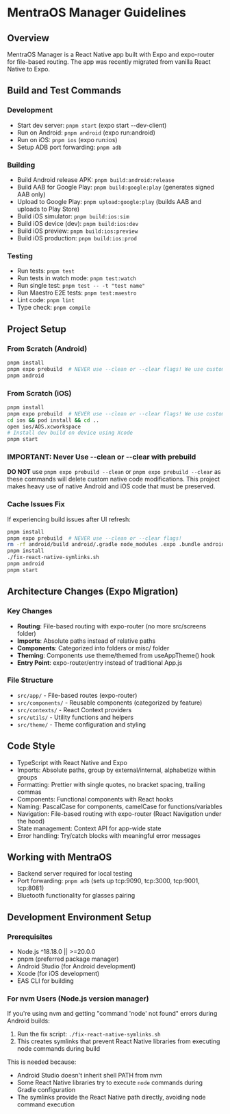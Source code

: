 # MentraOS Manager Guidelines

## Overview

MentraOS Manager is a React Native app built with Expo and expo-router for file-based routing. The app was recently migrated from vanilla React Native to Expo.

## Build and Test Commands

### Development

- Start dev server: `pnpm start` (expo start --dev-client)
- Run on Android: `pnpm android` (expo run:android)
- Run on iOS: `pnpm ios` (expo run:ios)
- Setup ADB port forwarding: `pnpm adb`

### Building

- Build Android release APK: `pnpm build:android:release`
- Build AAB for Google Play: `pnpm build:google:play` (generates signed AAB only)
- Upload to Google Play: `pnpm upload:google:play` (builds AAB and uploads to Play Store)
- Build iOS simulator: `pnpm build:ios:sim`
- Build iOS device (dev): `pnpm build:ios:dev`
- Build iOS preview: `pnpm build:ios:preview`
- Build iOS production: `pnpm build:ios:prod`

### Testing

- Run tests: `pnpm test`
- Run tests in watch mode: `pnpm test:watch`
- Run single test: `pnpm test -- -t "test name"`
- Run Maestro E2E tests: `pnpm test:maestro`
- Lint code: `pnpm lint`
- Type check: `pnpm compile`

## Project Setup

### From Scratch (Android)

```bash
pnpm install
pnpm expo prebuild  # NEVER use --clean or --clear flags! We use custom native code
pnpm android
```

### From Scratch (iOS)

```bash
pnpm install
pnpm expo prebuild  # NEVER use --clean or --clear flags! We use custom native code
cd ios && pod install && cd ..
open ios/AOS.xcworkspace
# Install dev build on device using Xcode
pnpm start
```

### IMPORTANT: Never Use --clean or --clear with prebuild

**DO NOT** use `pnpm expo prebuild --clean` or `pnpm expo prebuild --clear` as these commands will delete custom native code modifications. This project makes heavy use of native Android and iOS code that must be preserved.

### Cache Issues Fix

If experiencing build issues after UI refresh:

```bash
pnpm install
pnpm expo prebuild  # NEVER use --clean or --clear flags!
rm -rf android/build android/.gradle node_modules .expo .bundle android/app/build android/app/src/main/assets
pnpm install
./fix-react-native-symlinks.sh
pnpm android
pnpm start
```

## Architecture Changes (Expo Migration)

### Key Changes

- **Routing**: File-based routing with expo-router (no more src/screens folder)
- **Imports**: Absolute paths instead of relative paths
- **Components**: Categorized into folders or misc/ folder
- **Theming**: Components use theme/themed from useAppTheme() hook
- **Entry Point**: expo-router/entry instead of traditional App.js

### File Structure

- `src/app/` - File-based routes (expo-router)
- `src/components/` - Reusable components (categorized by feature)
- `src/contexts/` - React Context providers
- `src/utils/` - Utility functions and helpers
- `src/theme/` - Theme configuration and styling

## Code Style

- TypeScript with React Native and Expo
- Imports: Absolute paths, group by external/internal, alphabetize within groups
- Formatting: Prettier with single quotes, no bracket spacing, trailing commas
- Components: Functional components with React hooks
- Naming: PascalCase for components, camelCase for functions/variables
- Navigation: File-based routing with expo-router (React Navigation under the hood)
- State management: Context API for app-wide state
- Error handling: Try/catch blocks with meaningful error messages

## Working with MentraOS

- Backend server required for local testing
- Port forwarding: `pnpm adb` (sets up tcp:9090, tcp:3000, tcp:9001, tcp:8081)
- Bluetooth functionality for glasses pairing

## Development Environment Setup

### Prerequisites

- Node.js ^18.18.0 || >=20.0.0
- pnpm (preferred package manager)
- Android Studio (for Android development)
- Xcode (for iOS development)
- EAS CLI for building

### For nvm Users (Node.js version manager)

If you're using nvm and getting "command 'node' not found" errors during Android builds:

1. Run the fix script: `./fix-react-native-symlinks.sh`
2. This creates symlinks that prevent React Native libraries from executing node commands during build

This is needed because:

- Android Studio doesn't inherit shell PATH from nvm
- Some React Native libraries try to execute `node` commands during Gradle configuration
- The symlinks provide the React Native path directly, avoiding node command execution
